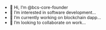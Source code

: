 - 👋 Hi, I’m @bcs-core-founder
- 👀 I’m interested in software development...
- 🌱 I’m currently working on blockchain dapp...
- 💞️ I’m looking to collaborate on work...

<!---
bcs-core-founder/bcs-core-founder is a ✨ special ✨ repository because its `README.md` (this file) appears on your GitHub profile.
You can click the Preview link to take a look at your changes.
--->
